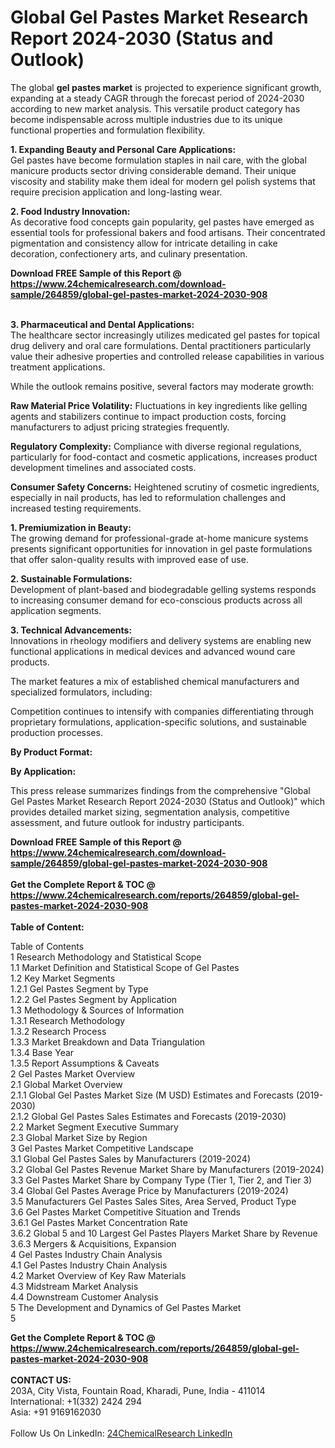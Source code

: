 <h1>Global Gel Pastes Market Research Report 2024-2030 (Status and Outlook)</h1><p>The global <strong>gel pastes market</strong> is projected to experience significant growth, expanding at a steady CAGR through the forecast period of 2024-2030 according to new market analysis. This versatile product category has become indispensable across multiple industries due to its unique functional properties and formulation flexibility.</p><p><strong>1. Expanding Beauty and Personal Care Applications:</strong><br>
Gel pastes have become formulation staples in nail care, with the global manicure products sector driving considerable demand. Their unique viscosity and stability make them ideal for modern gel polish systems that require precision application and long-lasting wear.</p><p><strong>2. Food Industry Innovation:</strong><br>
As decorative food concepts gain popularity, gel pastes have emerged as essential tools for professional bakers and food artisans. Their concentrated pigmentation and consistency allow for intricate detailing in cake decoration, confectionery arts, and culinary presentation.</p><div><b>Download FREE Sample of this Report @ 
            <a href="https://www.24chemicalresearch.com/download-sample/264859/global-gel-pastes-market-2024-2030-908">
            https://www.24chemicalresearch.com/download-sample/264859/global-gel-pastes-market-2024-2030-908</a></b></div><br><p><strong>3. Pharmaceutical and Dental Applications:</strong><br>
The healthcare sector increasingly utilizes medicated gel pastes for topical drug delivery and oral care formulations. Dental practitioners particularly value their adhesive properties and controlled release capabilities in various treatment applications.</p><p>While the outlook remains positive, several factors may moderate growth:</p><p><strong>Raw Material Price Volatility:</strong> Fluctuations in key ingredients like gelling agents and stabilizers continue to impact production costs, forcing manufacturers to adjust pricing strategies frequently.</p><p><strong>Regulatory Complexity:</strong> Compliance with diverse regional regulations, particularly for food-contact and cosmetic applications, increases product development timelines and associated costs.</p><p><strong>Consumer Safety Concerns:</strong> Heightened scrutiny of cosmetic ingredients, especially in nail products, has led to reformulation challenges and increased testing requirements.</p><p><strong>1. Premiumization in Beauty:</strong><br>
The growing demand for professional-grade at-home manicure systems presents significant opportunities for innovation in gel paste formulations that offer salon-quality results with improved ease of use.</p><p><strong>2. Sustainable Formulations:</strong><br>
Development of plant-based and biodegradable gelling systems responds to increasing consumer demand for eco-conscious products across all application segments.</p><p><strong>3. Technical Advancements:</strong><br>
Innovations in rheology modifiers and delivery systems are enabling new functional applications in medical devices and advanced wound care products.</p><p>The market features a mix of established chemical manufacturers and specialized formulators, including:</p><p>Competition continues to intensify with companies differentiating through proprietary formulations, application-specific solutions, and sustainable production processes.</p><p><strong>By Product Format:</strong></p><p><strong>By Application:</strong></p><p>This press release summarizes findings from the comprehensive "Global Gel Pastes Market Research Report 2024-2030 (Status and Outlook)" which provides detailed market sizing, segmentation analysis, competitive assessment, and future outlook for industry participants.</p><div><b>Download FREE Sample of this Report @ 
            <a href="https://www.24chemicalresearch.com/download-sample/264859/global-gel-pastes-market-2024-2030-908">
            https://www.24chemicalresearch.com/download-sample/264859/global-gel-pastes-market-2024-2030-908</a></b></div><br><div><b>Get the Complete Report & TOC @ 
            <a href="https://www.24chemicalresearch.com/reports/264859/global-gel-pastes-market-2024-2030-908">
            https://www.24chemicalresearch.com/reports/264859/global-gel-pastes-market-2024-2030-908</a></b></div><br>
            <b>Table of Content:</b><p>Table of Contents<br />
1 Research Methodology and Statistical Scope<br />
1.1 Market Definition and Statistical Scope of Gel Pastes<br />
1.2 Key Market Segments<br />
1.2.1 Gel Pastes Segment by Type<br />
1.2.2 Gel Pastes Segment by Application<br />
1.3 Methodology & Sources of Information<br />
1.3.1 Research Methodology<br />
1.3.2 Research Process<br />
1.3.3 Market Breakdown and Data Triangulation<br />
1.3.4 Base Year<br />
1.3.5 Report Assumptions & Caveats<br />
2 Gel Pastes Market Overview<br />
2.1 Global Market Overview<br />
2.1.1 Global Gel Pastes Market Size (M USD) Estimates and Forecasts (2019-2030)<br />
2.1.2 Global Gel Pastes Sales Estimates and Forecasts (2019-2030)<br />
2.2 Market Segment Executive Summary<br />
2.3 Global Market Size by Region<br />
3 Gel Pastes Market Competitive Landscape<br />
3.1 Global Gel Pastes Sales by Manufacturers (2019-2024)<br />
3.2 Global Gel Pastes Revenue Market Share by Manufacturers (2019-2024)<br />
3.3 Gel Pastes Market Share by Company Type (Tier 1, Tier 2, and Tier 3)<br />
3.4 Global Gel Pastes Average Price by Manufacturers (2019-2024)<br />
3.5 Manufacturers Gel Pastes Sales Sites, Area Served, Product Type<br />
3.6 Gel Pastes Market Competitive Situation and Trends<br />
3.6.1 Gel Pastes Market Concentration Rate<br />
3.6.2 Global 5 and 10 Largest Gel Pastes Players Market Share by Revenue<br />
3.6.3 Mergers & Acquisitions, Expansion<br />
4 Gel Pastes Industry Chain Analysis<br />
4.1 Gel Pastes Industry Chain Analysis<br />
4.2 Market Overview of Key Raw Materials<br />
4.3 Midstream Market Analysis<br />
4.4 Downstream Customer Analysis<br />
5 The Development and Dynamics of Gel Pastes Market <br />
5</p><div><b>Get the Complete Report & TOC @ 
            <a href="https://www.24chemicalresearch.com/reports/264859/global-gel-pastes-market-2024-2030-908">
            https://www.24chemicalresearch.com/reports/264859/global-gel-pastes-market-2024-2030-908</a></b></div><br><b>CONTACT US:</b><br>
            203A, City Vista, Fountain Road, Kharadi, Pune, India - 411014<br>
            International: +1(332) 2424 294<br>
            Asia: +91 9169162030 <br><br>
            Follow Us On LinkedIn: <a href="https://www.linkedin.com/company/24chemicalresearch/">24ChemicalResearch LinkedIn</a>